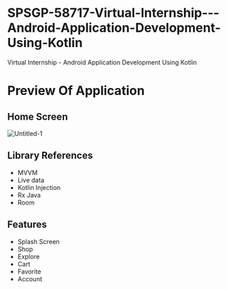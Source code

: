 # SPSGP-58717-Virtual-Internship---Android-Application-Development-Using-Kotlin
Virtual Internship - Android Application Development Using Kotlin

# Preview Of Application
## Home Screen
![Untitled-1](https://user-images.githubusercontent.com/66480577/191076865-92893690-efe3-40db-b03b-a32e40a0e14f.png)


## Library References
- MVVM
- Live data
- Kotlin Injection
- Rx Java
- Room

## Features
- Splash Screen
- Shop
- Explore
- Cart
- Favorite
- Account
